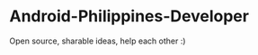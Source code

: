 Android-Philippines-Developer
=============================

Open source, sharable ideas, help each other :) 